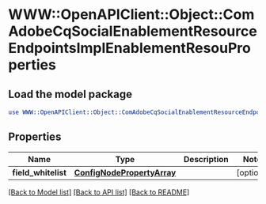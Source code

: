 # WWW::OpenAPIClient::Object::ComAdobeCqSocialEnablementResourceEndpointsImplEnablementResouProperties

## Load the model package
```perl
use WWW::OpenAPIClient::Object::ComAdobeCqSocialEnablementResourceEndpointsImplEnablementResouProperties;
```

## Properties
Name | Type | Description | Notes
------------ | ------------- | ------------- | -------------
**field_whitelist** | [**ConfigNodePropertyArray**](ConfigNodePropertyArray.md) |  | [optional] 

[[Back to Model list]](../README.md#documentation-for-models) [[Back to API list]](../README.md#documentation-for-api-endpoints) [[Back to README]](../README.md)


